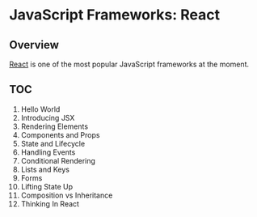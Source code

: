# JavaScript Frameworks: React

## Overview

[React](https://reactjs.org/docs/hello-world.html) is one of the most popular JavaScript frameworks at the moment.

## TOC

1. Hello World
2. Introducing JSX
3. Rendering Elements
4. Components and Props
5. State and Lifecycle
6. Handling Events
7. Conditional Rendering
8. Lists and Keys
9. Forms
10. Lifting State Up
11. Composition vs Inheritance
12. Thinking In React
